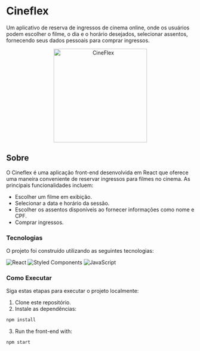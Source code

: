 # Cineflex

Um aplicativo de reserva de ingressos de cinema online, onde os usuários podem escolher o filme, o dia e o horário desejados, selecionar assentos, fornecendo seus dados pessoais para comprar ingressos.
<div align="center">
  <img src="https://github.com/Reiony/Cineflex/assets/107890604/507dae7d-faad-4abb-b1ce-2bbaccb3e286" alt="CineFlex" width="250px">
</div>

## Sobre


O Cineflex é uma aplicação front-end desenvolvida em React que oferece uma maneira conveniente de reservar ingressos para filmes no cinema. As principais funcionalidades incluem:

* Escolher um filme em exibição.
* Selecionar a data e horário da sessão.
* Escolher os assentos disponíveis ao fornecer informações como nome e CPF.
* Comprar ingressos.

### Tecnologias

O projeto foi construído utilizando as seguintes tecnologias:

![React](https://img.shields.io/badge/react-%2320232a.svg?style=for-the-badge&logo=react&logoColor=%2361DAFB)
![Styled Components](https://img.shields.io/badge/styled--components-DB7093?style=for-the-badge&logo=styled-components&logoColor=white)
![JavaScript](https://img.shields.io/badge/javascript-%23323330.svg?style=for-the-badge&logo=javascript&logoColor=%23F7DF1E)

### Como Executar

Siga estas etapas para executar o projeto localmente:

1. Clone este repositório.
2. Instale as dependências:

```bash
npm install
```
3. Run the front-end with:

```
npm start
```
